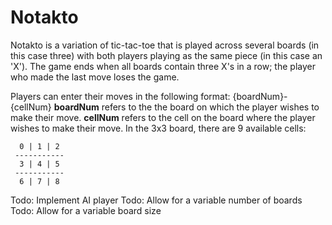 # Notakto
Notakto is a variation of tic-tac-toe that is played across several boards (in this case three) with both players playing as the same piece (in this case an 'X'). The game ends when all boards contain three X's in a row; the player who made the last move loses the game.

Players can enter their moves in the following format: {boardNum}-{cellNum}
**boardNum** refers to the the board on which the player wishes to make their move.
**cellNum** refers to the cell on the board where the player wishes to make their move. In the 3x3 board, there are 9 available cells:
```
  0 | 1 | 2
 -----------
  3 | 4 | 5
 -----------
  6 | 7 | 8 
```

Todo: Implement AI player
Todo: Allow for a variable number of boards
Todo: Allow for a variable board size